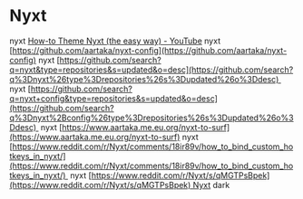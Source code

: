 # Nyxt


nyxt [How-to Theme Nyxt (the easy way) - YouTube](ghttps://m.youtube.com/watch?v%3DtaNNvTWL3zo)
nyxt [https://github.com/aartaka/nyxt-config](https://github.com/aartaka/nyxt-config)
nyxt [https://github.com/search?q=nyxt&type=repositories&s=updated&o=desc](https://github.com/search?q%3Dnyxt%26type%3Drepositories%26s%3Dupdated%26o%3Ddesc) 
nyxt [https://github.com/search?q=nyxt+config&type=repositories&s=updated&o=desc](https://github.com/search?q%3Dnyxt%2Bconfig%26type%3Drepositories%26s%3Dupdated%26o%3Ddesc) 
nyxt [https://www.aartaka.me.eu.org/nyxt-to-surf](https://www.aartaka.me.eu.org/nyxt-to-surf)
nyxt [https://www.reddit.com/r/Nyxt/comments/18ir89v/how_to_bind_custom_hotkeys_in_nyxt/](https://www.reddit.com/r/Nyxt/comments/18ir89v/how_to_bind_custom_hotkeys_in_nyxt/) 
nyxt [https://www.reddit.com/r/Nyxt/s/qMGTPsBpek](https://www.reddit.com/r/Nyxt/s/qMGTPsBpek) Nyxt dark
